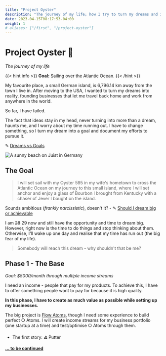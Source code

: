 ```yaml
---
title: "Project Oyster"
description: "The journey of my life; how I try to turn my dreams and ideas into reality and reach my goal of crossing the Atlantic Ocean on my own sailing yacht."
date: 2023-04-15T08:17:53-04:00
weight: 1
# aliases: ["/first", "/project-oyster"]
---
```


# Project Oyster 🌊

*The journey of my life*

{{< hint info >}} **Goal:** Sailing over the Atlantic Ocean. {{< /hint >}}

My favourite place, a small German island, is 6,796.14 km away from the town I live in. After moving to the USA, I wanted to turn my dreams into reality, founding businesses that let me travel back home and work from anywhere in the world.

So far, I have failed. 

The fact that ideas stay in my head, never turning into more than a dream, haunts me, and I worry about my time running out. I have to change something, so I turn my dream into a goal and document my efforts to pursue it.

✎ [Dreams vs Goals](/posts/dreams-vs-goals)

![A sunny beach on Juist in Germany](/img/JuistStrand1.webp)

## The Goal

> I will set sail with my Oyster 595 in my wife's hometown to cross the Atlantic Ocean on my journey to this small island, where I will set anchor and enjoy a glass of Bourbon I brought from Kentucky with a chaser of Jever I bought on the island.

Sounds ambitious (*frankly narcissistic*), doesn't it? - ✎ [Should I dream big or achievable](/posts/dreaming-big-or-achievable)

I am ~~28~~ 29 now and still have the opportunity and time to dream big. However, right now is the time to do things and stop thinking about them. Otherwise, I'll wake up one day and realise that my time has run out (the big fear of my life).

> Somebody will reach this dream - why shouldn't  that be me?

## Phase 1 - The Base

*Goal: $5000/month through multiple income streams*

I need an income - people that pay for my products. To achieve this, I have to offer something people want to pay for because it is high quality.

**In this phase, I have to create as much value as possible while setting up my businesses.**

The big project is [Flow Atoms](/stories/flow-atoms/), though I need some experience to build perfect ○ Atoms. I will create income streams for my business portfolio  (one startup at a time) and test/optimise ○ Atoms through them.

- The first story: ⛳️ Putter



**[... to be continued](/stay-updated/)**
